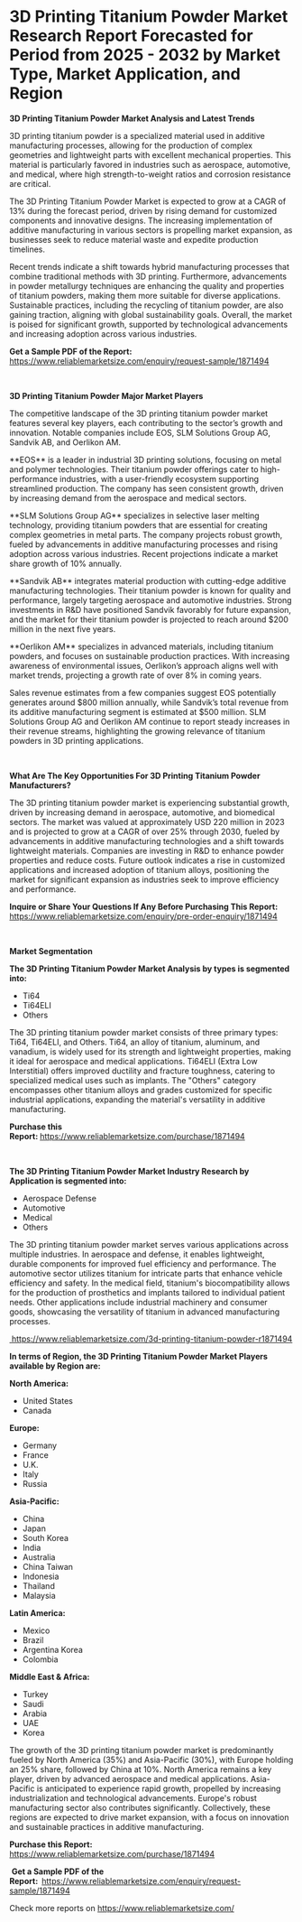 <p><h1>3D Printing Titanium Powder Market Research Report Forecasted for Period from 2025 -  2032 by Market Type, Market Application, and Region</h1></p><p><strong>3D Printing Titanium Powder Market Analysis and Latest Trends</strong></p>
<p><p>3D printing titanium powder is a specialized material used in additive manufacturing processes, allowing for the production of complex geometries and lightweight parts with excellent mechanical properties. This material is particularly favored in industries such as aerospace, automotive, and medical, where high strength-to-weight ratios and corrosion resistance are critical.</p><p>The 3D Printing Titanium Powder Market is expected to grow at a CAGR of 13% during the forecast period, driven by rising demand for customized components and innovative designs. The increasing implementation of additive manufacturing in various sectors is propelling market expansion, as businesses seek to reduce material waste and expedite production timelines. </p><p>Recent trends indicate a shift towards hybrid manufacturing processes that combine traditional methods with 3D printing. Furthermore, advancements in powder metallurgy techniques are enhancing the quality and properties of titanium powders, making them more suitable for diverse applications. Sustainable practices, including the recycling of titanium powder, are also gaining traction, aligning with global sustainability goals. Overall, the market is poised for significant growth, supported by technological advancements and increasing adoption across various industries.</p></p>
<p><strong>Get a Sample PDF of the Report:&nbsp;</strong> <a href="https://www.reliablemarketsize.com/enquiry/request-sample/1871494?utm_campaign=2889&utm_medium=2&utm_source=Github&utm_content=ia&utm_term=31032025&utm_id=3d-printing-titanium-powder">https://www.reliablemarketsize.com/enquiry/request-sample/1871494</a></p>
<p>&nbsp;</p>
<p><strong>3D Printing Titanium Powder Major Market Players</strong></p>
<p><p>The competitive landscape of the 3D printing titanium powder market features several key players, each contributing to the sector’s growth and innovation. Notable companies include EOS, SLM Solutions Group AG, Sandvik AB, and Oerlikon AM.</p><p>**EOS** is a leader in industrial 3D printing solutions, focusing on metal and polymer technologies. Their titanium powder offerings cater to high-performance industries, with a user-friendly ecosystem supporting streamlined production. The company has seen consistent growth, driven by increasing demand from the aerospace and medical sectors. </p><p>**SLM Solutions Group AG** specializes in selective laser melting technology, providing titanium powders that are essential for creating complex geometries in metal parts. The company projects robust growth, fueled by advancements in additive manufacturing processes and rising adoption across various industries. Recent projections indicate a market share growth of 10% annually.</p><p>**Sandvik AB** integrates material production with cutting-edge additive manufacturing technologies. Their titanium powder is known for quality and performance, largely targeting aerospace and automotive industries. Strong investments in R&D have positioned Sandvik favorably for future expansion, and the market for their titanium powder is projected to reach around $200 million in the next five years.</p><p>**Oerlikon AM** specializes in advanced materials, including titanium powders, and focuses on sustainable production practices. With increasing awareness of environmental issues, Oerlikon’s approach aligns well with market trends, projecting a growth rate of over 8% in coming years.</p><p>Sales revenue estimates from a few companies suggest EOS potentially generates around $800 million annually, while Sandvik’s total revenue from its additive manufacturing segment is estimated at $500 million. SLM Solutions Group AG and Oerlikon AM continue to report steady increases in their revenue streams, highlighting the growing relevance of titanium powders in 3D printing applications.</p></p>
<p>&nbsp;</p>
<p><strong>What Are The Key Opportunities For 3D Printing Titanium Powder Manufacturers?</strong></p>
<p><p>The 3D printing titanium powder market is experiencing substantial growth, driven by increasing demand in aerospace, automotive, and biomedical sectors. The market was valued at approximately USD 220 million in 2023 and is projected to grow at a CAGR of over 25% through 2030, fueled by advancements in additive manufacturing technologies and a shift towards lightweight materials. Companies are investing in R&D to enhance powder properties and reduce costs. Future outlook indicates a rise in customized applications and increased adoption of titanium alloys, positioning the market for significant expansion as industries seek to improve efficiency and performance.</p></p>
<p><strong>Inquire or Share Your Questions If Any Before Purchasing This Report:</strong> <a href="https://www.reliablemarketsize.com/enquiry/pre-order-enquiry/1871494?utm_campaign=2889&utm_medium=2&utm_source=Github&utm_content=ia&utm_term=31032025&utm_id=3d-printing-titanium-powder">https://www.reliablemarketsize.com/enquiry/pre-order-enquiry/1871494</a></p>
<p>&nbsp;</p>
<p><strong>Market Segmentation</strong></p>
<p><strong>The 3D Printing Titanium Powder Market Analysis by types is segmented into:</strong></p>
<p><ul><li>Ti64</li><li>Ti64ELI</li><li>Others</li></ul></p>
<p><p>The 3D printing titanium powder market consists of three primary types: Ti64, Ti64ELI, and Others. Ti64, an alloy of titanium, aluminum, and vanadium, is widely used for its strength and lightweight properties, making it ideal for aerospace and medical applications. Ti64ELI (Extra Low Interstitial) offers improved ductility and fracture toughness, catering to specialized medical uses such as implants. The "Others" category encompasses other titanium alloys and grades customized for specific industrial applications, expanding the material's versatility in additive manufacturing.</p></p>
<p><strong>Purchase this Report:&nbsp;</strong><a href="https://www.reliablemarketsize.com/purchase/1871494?utm_campaign=2889&utm_medium=2&utm_source=Github&utm_content=ia&utm_term=31032025&utm_id=3d-printing-titanium-powder">https://www.reliablemarketsize.com/purchase/1871494</a></p>
<p>&nbsp;</p>
<p><strong>The 3D Printing Titanium Powder Market Industry Research by Application is segmented into:</strong></p>
<p><ul><li>Aerospace Defense</li><li>Automotive</li><li>Medical</li><li>Others</li></ul></p>
<p><p>The 3D printing titanium powder market serves various applications across multiple industries. In aerospace and defense, it enables lightweight, durable components for improved fuel efficiency and performance. The automotive sector utilizes titanium for intricate parts that enhance vehicle efficiency and safety. In the medical field, titanium's biocompatibility allows for the production of prosthetics and implants tailored to individual patient needs. Other applications include industrial machinery and consumer goods, showcasing the versatility of titanium in advanced manufacturing processes.</p></p>
<p><a href="https://www.reliablemarketsize.com/3d-printing-titanium-powder-r1871494?utm_campaign=2889&utm_medium=2&utm_source=Github&utm_content=ia&utm_term=31032025&utm_id=3d-printing-titanium-powder">&nbsp;https://www.reliablemarketsize.com/3d-printing-titanium-powder-r1871494</a></p>
<p><strong>In terms of Region, the 3D Printing Titanium Powder Market Players available by Region are:</strong></p>
<p>
    <p> <strong> North America: </strong>
        <ul>
            <li>United States</li>
            <li>Canada</li>
        </ul>
        </p> 
    <p> <strong> Europe: </strong>
        <ul>
            <li>Germany</li>
            <li>France</li>
            <li>U.K.</li>
            <li>Italy</li>
            <li>Russia</li>
        </ul>
        </p> 
    <p> <strong> Asia-Pacific: </strong>
        <ul>
            <li>China</li>
            <li>Japan</li>
            <li>South Korea</li>
            <li>India</li>
            <li>Australia</li>
            <li>China Taiwan</li>
            <li>Indonesia</li>
            <li>Thailand</li>
            <li>Malaysia</li>
        </ul>
        </p> 
    <p> <strong> Latin America: </strong>
        <ul>
            <li>Mexico</li>
            <li>Brazil</li>
            <li>Argentina Korea</li>
            <li>Colombia</li>
        </ul>
        </p> 
    <p> <strong> Middle East & Africa: </strong>
        <ul>
            <li>Turkey</li>
            <li>Saudi</li>
            <li>Arabia</li>
            <li>UAE</li>
            <li>Korea</li>
        </ul>
    </p>
    </p>
<p><p>The growth of the 3D printing titanium powder market is predominantly fueled by North America (35%) and Asia-Pacific (30%), with Europe holding an 25% share, followed by China at 10%. North America remains a key player, driven by advanced aerospace and medical applications. Asia-Pacific is anticipated to experience rapid growth, propelled by increasing industrialization and technological advancements. Europe's robust manufacturing sector also contributes significantly. Collectively, these regions are expected to drive market expansion, with a focus on innovation and sustainable practices in additive manufacturing.</p></p>
<p><strong>Purchase this Report: </strong><a href="https://www.reliablemarketsize.com/purchase/1871494?utm_campaign=2889&utm_medium=2&utm_source=Github&utm_content=ia&utm_term=31032025&utm_id=3d-printing-titanium-powder">https://www.reliablemarketsize.com/purchase/1871494</a></p>
<p>&nbsp;<strong>Get a Sample PDF of the Report:&nbsp;&nbsp;</strong><a href="https://www.reliablemarketsize.com/enquiry/request-sample/1871494?utm_campaign=2889&utm_medium=2&utm_source=Github&utm_content=ia&utm_term=31032025&utm_id=3d-printing-titanium-powder">https://www.reliablemarketsize.com/enquiry/request-sample/1871494</a></p>
<p><strong></strong></p>
<p>Check more reports on <a href="https://www.reliablemarketsize.com/?utm_campaign=2889&utm_medium=2&utm_source=Github&utm_content=ia&utm_term=31032025&utm_id=3d-printing-titanium-powder">https://www.reliablemarketsize.com/</a></p>